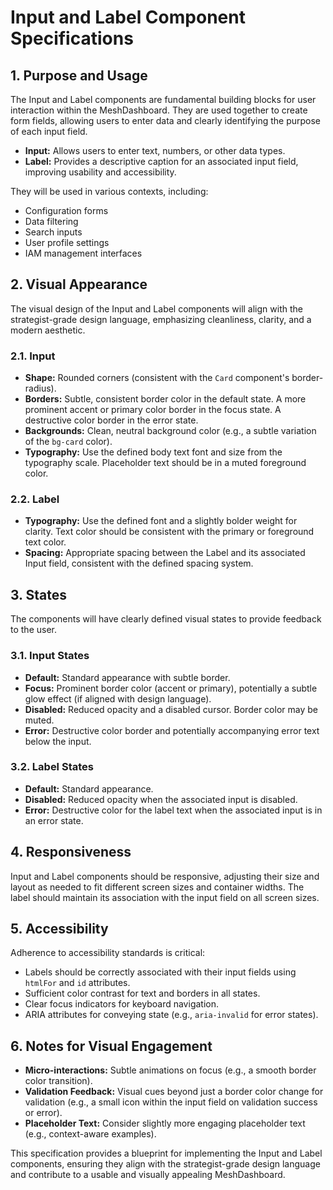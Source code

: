 # Input and Label Component Specifications

## 1. Purpose and Usage

The Input and Label components are fundamental building blocks for user interaction within the MeshDashboard. They are used together to create form fields, allowing users to enter data and clearly identifying the purpose of each input field.

-   **Input:** Allows users to enter text, numbers, or other data types.
-   **Label:** Provides a descriptive caption for an associated input field, improving usability and accessibility.

They will be used in various contexts, including:
-   Configuration forms
-   Data filtering
-   Search inputs
-   User profile settings
-   IAM management interfaces

## 2. Visual Appearance

The visual design of the Input and Label components will align with the strategist-grade design language, emphasizing cleanliness, clarity, and a modern aesthetic.

### 2.1. Input

-   **Shape:** Rounded corners (consistent with the `Card` component's border-radius).
-   **Borders:** Subtle, consistent border color in the default state. A more prominent accent or primary color border in the focus state. A destructive color border in the error state.
-   **Backgrounds:** Clean, neutral background color (e.g., a subtle variation of the `bg-card` color).
-   **Typography:** Use the defined body text font and size from the typography scale. Placeholder text should be in a muted foreground color.

### 2.2. Label

-   **Typography:** Use the defined font and a slightly bolder weight for clarity. Text color should be consistent with the primary or foreground text color.
-   **Spacing:** Appropriate spacing between the Label and its associated Input field, consistent with the defined spacing system.

## 3. States

The components will have clearly defined visual states to provide feedback to the user.

### 3.1. Input States

-   **Default:** Standard appearance with subtle border.
-   **Focus:** Prominent border color (accent or primary), potentially a subtle glow effect (if aligned with design language).
-   **Disabled:** Reduced opacity and a disabled cursor. Border color may be muted.
-   **Error:** Destructive color border and potentially accompanying error text below the input.

### 3.2. Label States

-   **Default:** Standard appearance.
-   **Disabled:** Reduced opacity when the associated input is disabled.
-   **Error:** Destructive color for the label text when the associated input is in an error state.

## 4. Responsiveness

Input and Label components should be responsive, adjusting their size and layout as needed to fit different screen sizes and container widths. The label should maintain its association with the input field on all screen sizes.

## 5. Accessibility

Adherence to accessibility standards is critical:

-   Labels should be correctly associated with their input fields using `htmlFor` and `id` attributes.
-   Sufficient color contrast for text and borders in all states.
-   Clear focus indicators for keyboard navigation.
-   ARIA attributes for conveying state (e.g., `aria-invalid` for error states).

## 6. Notes for Visual Engagement

-   **Micro-interactions:** Subtle animations on focus (e.g., a smooth border color transition).
-   **Validation Feedback:** Visual cues beyond just a border color change for validation (e.g., a small icon within the input field on validation success or error).
-   **Placeholder Text:** Consider slightly more engaging placeholder text (e.g., context-aware examples).

This specification provides a blueprint for implementing the Input and Label components, ensuring they align with the strategist-grade design language and contribute to a usable and visually appealing MeshDashboard.